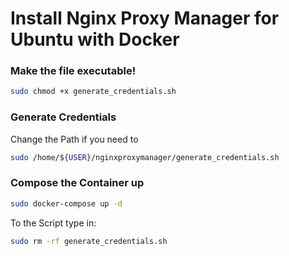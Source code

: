 ﻿# Install Nginx Proxy Manager for Ubuntu with Docker

### Make the file executable!
```bash
sudo chmod +x generate_credentials.sh
```

### Generate Credentials
Change the Path if you need to
```bash
sudo /home/${USER}/nginxproxymanager/generate_credentials.sh
```

### Compose the Container up
```bash
sudo docker-compose up -d
```


To the Script type in:
```bash
sudo rm -rf generate_credentials.sh
```
